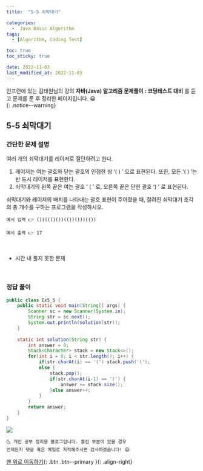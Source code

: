 ```yaml
---
title:  "5-5 쇠막대기" 

categories:
  -  Java Basic Algorithm
tags:
  - [Algorithm, Coding Test]

toc: true
toc_sticky: true

date: 2022-11-03
last_modified_at: 2022-11-03
---
```


인프런에 있는 김태원님의 강의 **자바(Java) 알고리즘 문제풀이 : 코딩테스트 대비** 를 듣고 문제를 푼 후 정리한 페이지입니다. 😀  
{: .notice--warning}

## 5-5 쇠막대기 

### 간단한 문제 설명


여러 개의 쇠막대기를 레이저로 절단하려고 한다. <br/>
1. 레이저는 여는 괄호와 닫는 괄호의 인접한 쌍 ‘( ) ’ 으로 표현된다. 또한, 모든 ‘( ) ’는 반 
 드시 레이저를 표현한다.
2. 쇠막대기의 왼쪽 끝은 여는 괄호 ‘ ( ’ 로, 오른쪽 끝은 닫힌 괄호 ‘) ’ 로 표현된다. 

쇠막대기와 레이저의 배치를 나타내는 괄호 표현이 주어졌을 때, 잘려진 쇠막대기 조각의 총 개수를 구하는 프로그램을 작성하시오.

```
예시 입력 👉 ()(((()())(())()))(())

예시 출력 👉 17
```

<br>

- 시간 내 풀지 못한 문제
<br>

### 정답 풀이

```java
public class Ex5_5 {
	public static void main(String[] args) {
		Scanner sc = new Scanner(System.in);
		String str = sc.next();
		System.out.println(solution(str));
	}
	
	static int solution(String str) {
		int answer = 0;
		Stack<Character> stack = new Stack<>();
		for(int i = 0; i < str.length(); i++) {
			if(str.charAt(i) == '(') stack.push('(');
			else { 
				stack.pop();
				if(str.charAt(i-1) == '(') {
					answer += stack.size();
				}else answer++;							
			}
 		}
		return answer;
	}
}
```
<img src="https://user-images.githubusercontent.com/83283010/199727088-b0e8e9e4-56ae-43bc-b8df-ca9f2a3b1d25.png">

<br>

    🌜 개인 공부 정리용 블로그입니다. 틀린 부분이 있을 경우 
    언제든지 댓글 혹은 메일로 지적해주시면 감사하겠습니다! 😄

[맨 위로 이동하기](#){: .btn .btn--primary }{: .align-right}